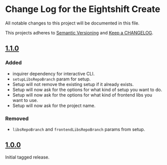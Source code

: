 
# Change Log for the Eightshift Create
All notable changes to this project will be documented in this file.

This projects adheres to [Semantic Versioning](https://semver.org/) and [Keep a CHANGELOG](https://keepachangelog.com/).

## [1.1.0]

### Added
- inquirer dependency for interactive CLI.
- `setupLibsRepoBranch` param for setup.
- Setup will not remove the existing setup if it already exists.
- Setup will now ask for the options for what kind of setup you want to do.
- Setup will now ask for the options for what kind of frontend libs you want to use.
- Setup will now ask for the project name.

### Removed
- `libsRepoBranch` and `frontendLibsRepoBranch` params from setup.

## [1.0.0]

Initial tagged release.

[1.1.0]: https://github.com/infinum/eightshift-create/compare/1.0.0...1.1.0
[1.0.0]: https://github.com/infinum/eightshift-create/releases/tag/1.0.0
